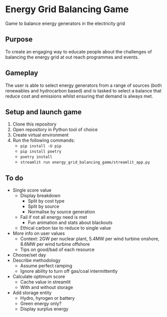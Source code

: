 # Energy Grid Balancing Game
Game to balance energy generators in the electricity grid

## Purpose
To create an engaging way to educate people about the challenges of balancing the energy grid at out reach programmes and events.

## Gameplay
The user is able to select energy generators from a range of sources (both renewables and hydrocarbon based) and is tasked to select a balance that reduce cost and emissions whilst ensuring that demand is always met.

## Setup and launch game
1. Clone this repository
1. Open repository in Python tool of choice
1. Create virtual environment
1. Run the following commands:
    - `pip install -U pip`
    - `pip install poetry`
    - `poetry install`
    - `streamlit run energy_grid_balancing_game/streamlit_app.py`

## To do
- Single score value
    - Display breakdown
        - Split by cost type
        - Split by source
        - Normalise by source generation
    - Fail if not all energy need is met
        - Fun animation and stats about blackouts
    - Ethical carbon tax to reduce to single value
- More info on user values
    - Context: 2GW per nuclear plant, 5.4MW per wind turbine onshore, 8.6MW per wind turbine offshore
    - Tips on good/bad of each resource
- Choose/set day
- Describe methodology
    - Assume perfect ramping
    - Ignore ability to turn off gas/coal intermittently
- Calculate optimum score
    - Cache value in streamlit
    - With and without storage
- Add storage entity
    - Hydro, hyrogen or battery
    - Green energy only?
    - Display surplus energy